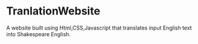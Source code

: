 # TranlationWebsite
A website built using Html,CSS,Javascript that translates input English text into Shakespeare English.  
